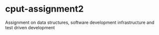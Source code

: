 # cput-assignment2
Assignment on data structures, software development infrastructure and test driven development
